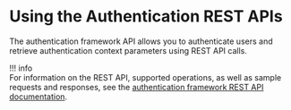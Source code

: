 # Using the Authentication REST APIs

The authentication framework API allows you to authenticate users and
retrieve authentication context parameters using REST API calls.

!!! info     
    For information on the REST API, supported operations, as well as sample
    requests and responses, see the [authentication framework REST API documentation](../../references/authentication-framework-apis).
    
